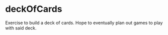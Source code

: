 # deckOfCards
Exercise to build a deck of cards.
Hope to eventually plan out games to play with said deck.
